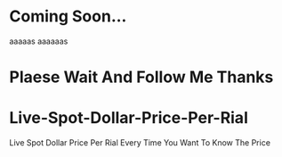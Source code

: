 # Coming Soon...

aaaaas
aaaaaas

# Plaese Wait And Follow Me Thanks

# Live-Spot-Dollar-Price-Per-Rial
Live Spot  Dollar Price Per Rial Every Time You Want To Know The Price
